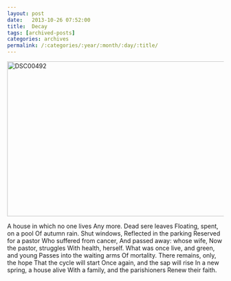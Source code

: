 ```yaml
---
layout: post
date:	2013-10-26 07:52:00
title:  Decay
tags: [archived-posts]
categories: archives
permalink: /:categories/:year/:month/:day/:title/
---
```

<a href="http://www.flickr.com/photos/86494503@N00/10485285265/" title="DSC00492 by mohandep, on Flickr"><img src="http://farm8.staticflickr.com/7439/10485285265_03b8a94472_z.jpg" width="640" height="360" alt="DSC00492"></a>

A house in which no one lives
Any more. Dead sere leaves
Floating, spent, on a pool
Of autumn rain. Shut windows,
Reflected in the parking
Reserved for a pastor
Who suffered from cancer,
And passed away: whose wife,
Now the pastor, struggles 
With health, herself. 
What was once live, and green, and young
Passes into the waiting arms
Of mortality.
There remains, only, the hope
That the cycle will start
Once again, and the sap will rise
In a new spring, a house alive
With a family, and the parishioners
Renew their faith.
